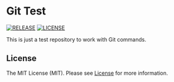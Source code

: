 # Git Test
[![RELEASE](https://img.shields.io/badge/version-v3.2-blue)](https://github.com/cesarrrguez/git-test/releases/tag/v3.2)
[![LICENSE](https://img.shields.io/badge/license-MIT-green)](LICENSE)

This is just a test repository to work with Git commands.

## License
The MIT License (MIT). Please see [License](LICENSE) for more information.
